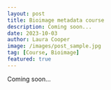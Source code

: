 ```yaml
---
layout: post
title: Bioimage metadata course
description: Coming soon...
date: 2023-10-03
author: Laura Cooper
image: /images/post_sample.jpg
tag: [Course, Bioimage]
featured: true
---
```


Coming soon... 

